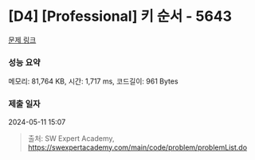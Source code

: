 # [D4] [Professional] 키 순서 - 5643 

[문제 링크](https://swexpertacademy.com/main/code/problem/problemDetail.do?contestProbId=AWXQsLWKd5cDFAUo) 

### 성능 요약

메모리: 81,764 KB, 시간: 1,717 ms, 코드길이: 961 Bytes

### 제출 일자

2024-05-11 15:07



> 출처: SW Expert Academy, https://swexpertacademy.com/main/code/problem/problemList.do
